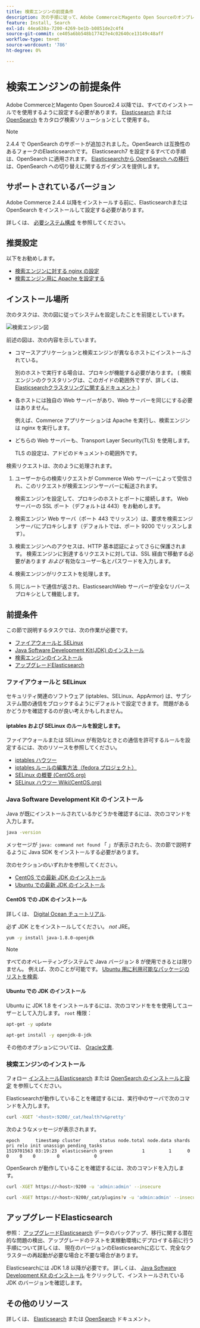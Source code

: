 ```yaml
---
title: 検索エンジンの前提条件
description: 次の手順に従って、Adobe CommerceとMagento Open Sourceのオンプレミスインストールで、サポートされている検索エンジンソフトウェアをインストールして設定します。
feature: Install, Search
exl-id: 44ea638a-7200-4269-be1b-b0851de2c4f4
source-git-commit: ce405a6bb548b177427e4c02640ce13149c48aff
workflow-type: tm+mt
source-wordcount: '786'
ht-degree: 0%

---
```


# 検索エンジンの前提条件

Adobe CommerceとMagento Open Source2.4 以降では、すべてのインストールでを使用するように設定する必要があります。 [Elasticsearch](https://www.elastic.co) または [OpenSearch](https://opensearch.org/) をカタログ検索ソリューションとして使用する。

>[!NOTE]
>
>2.4.4 で OpenSearch のサポートが追加されました。OpenSearch は互換性のあるフォークのElasticsearchです。 Elasticsearch7 を設定するすべての手順は、OpenSearch に適用されます。 [Elasticsearchから OpenSearch への移行](../../../upgrade/prepare/opensearch-migration.md) は、OpenSearch への切り替えに関するガイダンスを提供します。

## サポートされているバージョン

Adobe Commerce 2.4.4 以降をインストールする前に、Elasticsearchまたは OpenSearch をインストールして設定する必要があります。

詳しくは、 [必要システム構成](../../system-requirements.md) を参照してください。

## 推奨設定

以下をお勧めします。

* [検索エンジンに対する nginx の設定](configure-nginx.md)
* [検索エンジン用に Apache を設定する](configure-apache.md)

## インストール場所

次のタスクは、次の図に従ってシステムを設定したことを前提としています。

![検索エンジン図](../../../assets/installation/search-engine-config.svg)

前述の図は、次の内容を示しています。

* コマースアプリケーションと検索エンジンが異なるホストにインストールされている。

  別のホストで実行する場合は、プロキシが機能する必要があります。 ( 検索エンジンのクラスタリングは、このガイドの範囲外ですが、詳しくは、 [Elasticsearchクラスタリングに関するドキュメント](https://www.elastic.co/guide/en/elasticsearch/guide/current/distributed-cluster.html).)

* 各ホストには独自の Web サーバーがあり、Web サーバーを同じにする必要はありません。

  例えば、Commerce アプリケーションは Apache を実行し、検索エンジンは nginx を実行します。

* どちらの Web サーバーも、Transport Layer Security(TLS) を使用します。

  TLS の設定は、アドビのドキュメントの範囲外です。

検索リクエストは、次のように処理されます。

1. ユーザーからの検索リクエストが Commerce Web サーバーによって受信され、このリクエストが検索エンジンサーバーに転送されます。

   検索エンジンを設定して、プロキシのホストとポートに接続します。 Web サーバーの SSL ポート（デフォルトは 443）をお勧めします。

1. 検索エンジン Web サーバ（ポート 443 でリッスン）は、要求を検索エンジンサーバにプロキシします（デフォルトでは、ポート 9200 でリッスンします）。

1. 検索エンジンへのアクセスは、HTTP 基本認証によってさらに保護されます。 検索エンジンに到達するリクエストに対しては、SSL 経由で移動する必要があります *および* 有効なユーザー名とパスワードを入力します。

1. 検索エンジンがリクエストを処理します。

1. 同じルートで通信が返され、ElasticsearchWeb サーバーが安全なリバースプロキシとして機能します。

## 前提条件

この節で説明するタスクでは、次の作業が必要です。

* [ファイアウォールと SELinux](#firewall-and-selinux)
* [Java Software Development Kit(JDK) のインストール](#install-the-java-software-development-kit)
* [検索エンジンのインストール](#install-the-search-engine)
* [アップグレードElasticsearch](#upgrading-elasticsearch)

### ファイアウォールと SELinux

セキュリティ関連のソフトウェア (iptables、SELinux、AppArmor) は、サブシステム間の通信をブロックするようにデフォルトで設定できます。 問題があるかどうかを確認するのが良い考えかもしれません。

#### iptables および SELinux のルールを設定します。

ファイアウォールまたは SELinux が有効なときとの通信を許可するルールを設定するには、次のリソースを参照してください。

* [iptables ハウツー](https://help.ubuntu.com/community/IptablesHowTo)
* [iptables ルールの編集方法（fedora プロジェクト）](https://fedoraproject.org/wiki/How_to_edit_iptables_rules)
* [SELinux の概要 (CentOS.org)](https://www.centos.org)
* [SELinux ハウツー Wiki(CentOS.org)](https://wiki.centos.org/HowTos/SELinux)

### Java Software Development Kit のインストール

Java が既にインストールされているかどうかを確認するには、次のコマンドを入力します。

```bash
java -version
```

メッセージが `java: command not found` 「 」が表示されたら、次の節で説明するように Java SDK をインストールする必要があります。

次のセクションのいずれかを参照してください。

* [CentOS での最新 JDK のインストール](#install-the-jdk-on-centos)
* [Ubuntu での最新 JDK のインストール](#install-the-jdk-on-ubuntu)

#### CentOS での JDK のインストール

詳しくは、 [Digital Ocean チュートリアル](https://www.digitalocean.com/community/tutorials/how-to-install-java-on-centos-and-fedora#install-oracle-java-8).

必ず JDK とをインストールしてください。 *not* JRE。

```bash
yum -y install java-1.8.0-openjdk
```

>[!NOTE]
>
>すべてのオペレーティングシステムで Java バージョン 8 が使用できるとは限りません。 例えば、次のことが可能です。 [Ubuntu 用に利用可能なパッケージのリストを検索](https://packages.ubuntu.com/).

#### Ubuntu での JDK のインストール

Ubuntu に JDK 1.8 をインストールするには、次のコマンドををを使用してユーザーとして入力します。 `root` 権限：

```bash
apt-get -y update
```

```bash
apt-get install -y openjdk-8-jdk
```

その他のオプションについては、 [Oracle文書](https://docs.oracle.com/javase/8/docs/technotes/guides/install/install_overview.html).

### 検索エンジンのインストール

フォロー [インストールElasticsearch](https://www.elastic.co/guide/en/elasticsearch/reference/current/install-elasticsearch.html) または [OpenSearch のインストールと設定](https://opensearch.org/docs/latest/opensearch/install/index/) を参照してください。

Elasticsearchが動作していることを確認するには、実行中のサーバで次のコマンドを入力します。

```bash
curl -XGET '<host>:9200/_cat/health?v&pretty'
```

次のようなメッセージが表示されます。

```terminal
epoch      timestamp cluster       status node.total node.data shards pri relo init unassign pending_tasks
1519701563 03:19:23  elasticsearch green           1         1      0   0    0    0        0             0
```

OpenSearch が動作していることを確認するには、次のコマンドを入力します。

```bash
curl -XGET https://<host>:9200 -u 'admin:admin' --insecure
```

```bash
curl -XGET https://<host>:9200/_cat/plugins?v -u 'admin:admin' --insecure
```

## アップグレードElasticsearch

参照： [アップグレードElasticsearch](https://www.elastic.co/guide/en/elasticsearch/reference/current/setup-upgrade.html) データのバックアップ、移行に関する潜在的な問題の検出、アップグレードのテストを実稼動環境にデプロイする前に行う手順について詳しくは、 現在のバージョンのElasticsearchに応じて、完全なクラスターの再起動が必要な場合と不要な場合があります。

Elasticsearchには JDK 1.8 以降が必要です。 詳しくは、 [Java Software Development Kit のインストール](#install-the-java-software-development-kit) をクリックして、インストールされている JDK のバージョンを確認します。

## その他のリソース

詳しくは、 [Elasticsearch](https://www.elastic.co/guide/en/elasticsearch/reference/current/index.html) または [OpenSearch](https://opensearch.org/docs/latest/) ドキュメント。
